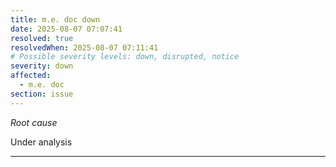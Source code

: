 ```yaml
---
title: m.e. doc down
date: 2025-08-07 07:07:41
resolved: true
resolvedWhen: 2025-08-07 07:11:41
# Possible severity levels: down, disrupted, notice
severity: down
affected:
  - m.e. doc
section: issue
---
```


*Root cause*

Under analysis

---


